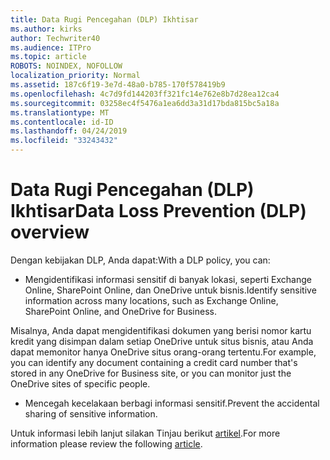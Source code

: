 ```yaml
---
title: Data Rugi Pencegahan (DLP) Ikhtisar
ms.author: kirks
author: Techwriter40
ms.audience: ITPro
ms.topic: article
ROBOTS: NOINDEX, NOFOLLOW
localization_priority: Normal
ms.assetid: 187c6f19-3e7d-48a0-b785-170f578419b9
ms.openlocfilehash: 4c7d9fd144203ff321fc14e762e8b7d28ea12ca4
ms.sourcegitcommit: 03258ec4f5476a1ea6dd3a31d17bda815bc5a18a
ms.translationtype: MT
ms.contentlocale: id-ID
ms.lasthandoff: 04/24/2019
ms.locfileid: "33243432"
---
```

# <a name="data-loss-prevention-dlp-overview"></a><span data-ttu-id="ab82b-102">Data Rugi Pencegahan (DLP) Ikhtisar</span><span class="sxs-lookup"><span data-stu-id="ab82b-102">Data Loss Prevention (DLP) overview</span></span>

<span data-ttu-id="ab82b-103">Dengan kebijakan DLP, Anda dapat:</span><span class="sxs-lookup"><span data-stu-id="ab82b-103">With a DLP policy, you can:</span></span>

- <span data-ttu-id="ab82b-104">Mengidentifikasi informasi sensitif di banyak lokasi, seperti Exchange Online, SharePoint Online, dan OneDrive untuk bisnis.</span><span class="sxs-lookup"><span data-stu-id="ab82b-104">Identify sensitive information across many locations, such as Exchange Online, SharePoint Online, and OneDrive for Business.</span></span>


<span data-ttu-id="ab82b-105">Misalnya, Anda dapat mengidentifikasi dokumen yang berisi nomor kartu kredit yang disimpan dalam setiap OneDrive untuk situs bisnis, atau Anda dapat memonitor hanya OneDrive situs orang-orang tertentu.</span><span class="sxs-lookup"><span data-stu-id="ab82b-105">For example, you can identify any document containing a credit card number that's stored in any OneDrive for Business site, or you can monitor just the OneDrive sites of specific people.</span></span>

- <span data-ttu-id="ab82b-106">Mencegah kecelakaan berbagi informasi sensitif.</span><span class="sxs-lookup"><span data-stu-id="ab82b-106">Prevent the accidental sharing of sensitive information.</span></span>


<span data-ttu-id="ab82b-107">Untuk informasi lebih lanjut silakan Tinjau berikut [artikel](https://docs.microsoft.com/en-us/office365/securitycompliance/data-loss-prevention-policies).</span><span class="sxs-lookup"><span data-stu-id="ab82b-107">For more information please review the following [article](https://docs.microsoft.com/en-us/office365/securitycompliance/data-loss-prevention-policies).</span></span>

